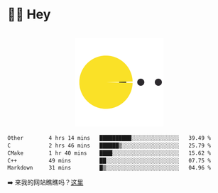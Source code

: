 
# 👋🏻 Hey
<div align="center">
	<br>
	<img src="https://raw.githubusercontent.com/Aniket965/Aniket965/master/pacman.svg?sanitize=true" width="200" height="200">
	<br>
</div>

<!--START_SECTION:waka-->

```txt
Other        4 hrs 14 mins   ██████████░░░░░░░░░░░░░░░   39.49 %
C            2 hrs 46 mins   ██████▒░░░░░░░░░░░░░░░░░░   25.79 %
CMake        1 hr 40 mins    ████░░░░░░░░░░░░░░░░░░░░░   15.62 %
C++          49 mins         ██░░░░░░░░░░░░░░░░░░░░░░░   07.75 %
Markdown     31 mins         █▒░░░░░░░░░░░░░░░░░░░░░░░   04.96 %
```

<!--END_SECTION:waka-->

 ➡️  来我的网站瞧瞧吗？[这里](https://www.shaolongfei.com)

